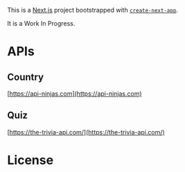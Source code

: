 This is a [Next.js](https://nextjs.org/) project bootstrapped with [`create-next-app`](https://github.com/vercel/next.js/tree/canary/packages/create-next-app).

It is a Work In Progress.

# APIs

## Country

[https://api-ninjas.com](https://api-ninjas.com)

## Quiz

[https://the-trivia-api.com/](https://the-trivia-api.com/)

# License
